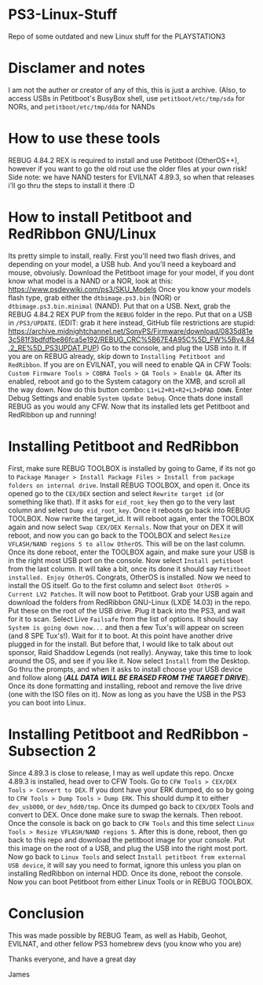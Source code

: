 # PS3-Linux-Stuff
Repo of some outdated and new Linux stuff for the PLAYSTATION3

# Disclamer and notes
I am not the auther or creator of any of this, this is just a archive. (Also, to access USBs in Petitboot's BusyBox shell, use `petitboot/etc/tmp/sda` for NORs, and `petitboot/etc/tmp/dda` for NANDs

# How to use these tools
REBUG 4.84.2 REX is required to install and use Petitboot (OtherOS++), however if you want to go the old rout use the older files at your own risk! Side note: we have NAND testers for EVILNAT 4.89.3, so when that releases i'll go thru the steps to install it there :D

# How to install Petitboot and RedRibbon GNU/Linux
Its pretty simple to install, really. First you'll need two flash drives, and depending on your model, a USB hub. 
And you'll need a keyboard and mouse, obvoiusly. 
Download the Petitboot image for your model, if you dont know what model is a NAND or a NOR, look at this: https://www.psdevwiki.com/ps3/SKU_Models
Once you know your models flash type, grab either the `dtbimage.ps3.bin` (NOR) or `dtbimage.ps3.bin.minimal` (NAND). Put that on a USB. Next, grab the REBUG 4.84.2 REX PUP from the `REBUG` folder in the repo. Put that on a USB in `/PS3/UPDATE`. (EDIT: grab it here instead, GitHub file restrictions are stupid: https://archive.midnightchannel.net/SonyPS/Firmware/download/0835d81e3c581f3bdfdfbe86fca5e192/REBUG_CRC%5B67E4A95C%5D_FW%5Bv4.84.2_RE%5D_PS3UPDAT.PUP) Go to the console, and plug the USB into it. If you are on REBUG already, skip down to `Installing Petitboot and RedRibbon`. If you are on EVILNAT, you will need to enable QA in CFW Tools: `Custom Firmware Tools > COBRA Tools > QA Tools > Enable QA`.
After its enabled, reboot and go to the System catagory on the XMB, and scroll all the way down. Now do this button combo: `L1+L2+R1+R2+L3+DPAD DOWN`. Enter Debug Settings and enable `System Update Debug`. Once thats done install REBUG as you would any CFW. Now that its installed lets get Petitboot and RedRibbon up and running!

# Installing Petitboot and RedRibbon
First, make sure REBUG TOOLBOX is installed by going to Game, if its not go to `Package Manager > Install Package Files > Install from package folders on internal drive`. Install REBUG TOOLBOX, and open it. Once its opened go to the `CEX/DEX` section and select `Rewrite target id` (or something like that). If it asks for `eid_root_key` then go to the very last column and select `Dump eid_root_key`. Once it reboots go back into REBUG TOOLBOX. Now rwrite the target_id. It will reboot again, enter the TOOLBOX again and now select `Swap CEX/DEX Kernals`. Now that your on DEX it will reboot, and now you can go back to the TOOLBOX and select `Resize VFLASH/NAND regions 5 to allow OtherOS`. This will be on the last column. Once its done reboot, enter the TOOLBOX again, and make sure your USB is in the right most USB port on the console. Now select `Install petitboot` from the last column. It will take a bit, once its done it should say `Petitboot installed. Enjoy OtherOS`.
Congrats, OtherOS is installed. Now we need to install the OS itself. Go to the first column and select `Boot OtherOS > Current LV2 Patches`. It will now boot to Petitboot. Grab your USB again and download the folders from RedRibbon GNU-Linux (LXDE 14.03) in the repo. Put these on the root of the USB drive. Plug it back into the PS3, and wait for it to scan. Select Live `Failsafe` from the list of options. It should say `System is going down now...` and then a few Tux's will appear on screen (and 8 SPE Tux's!). Wait for it to boot. At this point have another drive plugged in for the install. But before that, I would like to talk about out sponsor, Raid Shaddow Legends (not really). Anyway, take this time to look around the OS, and see if you like it. Now select `Install` from the Desktop. Go thru the prompts, and when it asks to install choose your USB device and follow along (***ALL DATA WILL BE ERASED FROM THE TARGET DRIVE***). Once its done formatting and installing, reboot and remove the live drive (one with the ISO files on it). Now as long as you have the USB in the PS3 you can boot into Linux.

# Installing Petitboot and RedRibbon - Subsection 2
Since 4.89.3 is close to release, I may as well update this repo. Oncxe 4.89.3 is installed, head over to CFW Tools. Go to `CFW Tools > CEX/DEX Tools > Convert to DEX`. If you dont have your ERK dumped, do so by going to `CFW Tools > Dump Tools > Dump ERK`. This should dump it to either `dev_usb000`, or `dev_hdd0/tmp`. Once its dumped go back to `CEX/DEX` Tools and convert to DEX. Once done make sure to swap the kernals. Then reboot. Once the console is back on go back to `CFW Tools` and this time select `Linux Tools > Resize VFLASH/NAND regions 5`. After this is done, reboot, then go back to this repo and download the petitboot image for your console. Put this image on the root of a USB, and plug the USB into the right most port. Now go back to `Linux Tools` and select `Install petitboot from external USB device`, it will say you need to format, ignore this unless you plan on installing RedRibbon on internal HDD. Once its done, reboot the console. Now you can boot Petitboot from either Linux Tools or in REBUG TOOLBOX. 

# Conclusion
This was made possible by REBUG Team, as well as Habib, Geohot, EVILNAT, and other fellow PS3 homebrew devs (you know who you are)

Thanks everyone, and have a great day

James

